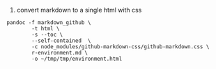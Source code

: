 
1. convert markdown to a single html with css

```
pandoc -f markdown_github \
        -t html \
        -s --toc \
        --self-contained  \
        -c node_modules/github-markdown-css/github-markdown.css \
        r-environment.md \
        -o ~/tmp/tmp/environment.html
```
